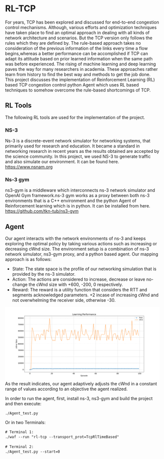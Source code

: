 # RL-TCP
For years, TCP has been explored and discussed for end-to-end congestion control mechanisms. Although, various efforts and optimization techniques have taken place to find an optimal approach in dealing with all kinds of network architecture and scenarios. But the TCP version only follows the rules which they are defined by. The rule-based approach takes no consideration of the previous information of  the links every time a flow begins,whereas a better performance can be accomplished if TCP can adapt its attitude based on prior learned  information when the same path was before experienced. The rising of machine learning and deep learning paves the way for many  researchers in academia. These approaches rather learn from history to find the best way and methods to get the job done.<br/>
This project discusses the implementation of Reinforcement Learning (RL) based TCP congestion control python Agent which uses RL based techniques to somehow overcome the rule-based shortcomings of TCP.

## RL Tools
The following RL tools are used for the implementation of the project.

### NS-3
Ns-3 is a discrete-event network simulator for networking systems, that primarily used for research and education. It became a standard in networking research in recent years as the results obtained are accepted by the science community. In this project, we used NS-3 to generate traffic and also simulate our environment. It can be found here. https://www.nsnam.org

### Ns-3 gym
ns3-gym is a middleware which interconnects ns-3 network simulator and OpenAI Gym framework.ns-3 gym works as a proxy between both ns-3 environments that is a C++ environment and the python Agent of Reinforcement learning which is in python. It can be installed from here. https://github.com/tkn-tub/ns3-gym

## Agent
Our agent interacts with the network environments of ns-3 and keeps exploring the optimal policy by taking various actions such as increasing or decreasing cWnd size. The environment setup is a combination of ns-3 network simulator, ns3-gym proxy, and a python based agent. Our mapping approach is as follows:

* State: The state space is the profile of our networking simulation that is provided by the ns-3 simulator.
* Action: The actions are considered to increase, decrease or leave no-change the cWnd size with +600, -200, 0 respectively.
* Reward: The reward is a utility function that considers the RTT and segments acknowledged parameters. +2 incase of increasing cWnd and not overwhelming the receiver side, otherwise -30.

![](rl.png)
As the result indicates, our agent adaptively adjusts the cWnd in a constant range of values according to an objective the agent realized.

In order to run the agent, first, install ns-3, ns3-gym and build the project and then execute:
```
./Agent_test.py 
````
 Or in two Terminals:
```
# Terminal 1:
./waf --run "rl-tcp --transport_prot=TcpRlTimeBased"

# Terminal 2:
./Agent_test.py --start=0

```
